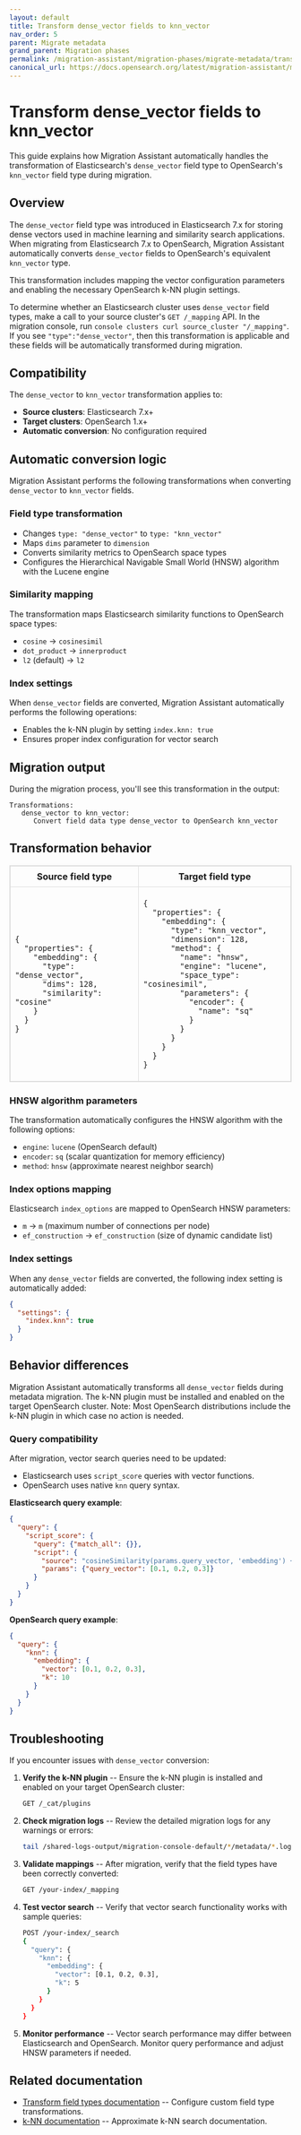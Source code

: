 ```yaml
---
layout: default
title: Transform dense_vector fields to knn_vector
nav_order: 5
parent: Migrate metadata
grand_parent: Migration phases
permalink: /migration-assistant/migration-phases/migrate-metadata/transform-dense-vector-knn-vector/
canonical_url: https://docs.opensearch.org/latest/migration-assistant/migration-phases/migrate-metadata/transform-dense-vector-knn-vector/
---
```


# Transform dense_vector fields to knn_vector


This guide explains how Migration Assistant automatically handles the transformation of Elasticsearch's `dense_vector` field type to OpenSearch's `knn_vector` field type during migration.

## Overview

The `dense_vector` field type was introduced in Elasticsearch 7.x for storing dense vectors used in machine learning and similarity search applications. When migrating from Elasticsearch 7.x to OpenSearch, Migration Assistant automatically converts `dense_vector` fields to OpenSearch's equivalent `knn_vector` type.

This transformation includes mapping the vector configuration parameters and enabling the necessary OpenSearch k-NN plugin settings.

To determine whether an Elasticsearch cluster uses `dense_vector` field types, make a call to your source cluster's `GET /_mapping` API. In the migration console, run `console clusters curl source_cluster "/_mapping"`. If you see `"type":"dense_vector"`, then this transformation is applicable and these fields will be automatically transformed during migration.

## Compatibility

The `dense_vector` to `knn_vector` transformation applies to:
- **Source clusters**: Elasticsearch 7.x+
- **Target clusters**: OpenSearch 1.x+
- **Automatic conversion**: No configuration required

## Automatic conversion logic

Migration Assistant performs the following transformations when converting `dense_vector` to `knn_vector` fields.

### Field type transformation
- Changes `type: "dense_vector"` to `type: "knn_vector"`
- Maps `dims` parameter to `dimension`
- Converts similarity metrics to OpenSearch space types
- Configures the Hierarchical Navigable Small World (HNSW) algorithm with the Lucene engine

### Similarity mapping
The transformation maps Elasticsearch similarity functions to OpenSearch space types:
- `cosine` → `cosinesimil`
- `dot_product` → `innerproduct`
- `l2` (default) → `l2`

### Index settings
When `dense_vector` fields are converted, Migration Assistant automatically performs the following operations:
- Enables the k-NN plugin by setting `index.knn: true`
- Ensures proper index configuration for vector search

## Migration output

During the migration process, you'll see this transformation in the output:

```
Transformations:
   dense_vector to knn_vector:
      Convert field data type dense_vector to OpenSearch knn_vector
```

## Transformation behavior

<table style="border-collapse: collapse; border: 1px solid #ddd;">
  <thead>
    <tr>
      <th style="border: 1px solid #ddd; padding: 8px;">Source field type</th>
      <th style="border: 1px solid #ddd; padding: 8px;">Target field type</th>
    </tr>
  </thead>
  <tbody>
    <tr>
      <td style="border: 1px solid #ddd; padding: 8px;">
        <pre><code>{
  "properties": {
    "embedding": {
      "type": "dense_vector",
      "dims": 128,
      "similarity": "cosine"
    }
  }
}</code></pre>
      </td>
      <td style="border: 1px solid #ddd; padding: 8px;">
        <pre><code>{
  "properties": {
    "embedding": {
      "type": "knn_vector",
      "dimension": 128,
      "method": {
        "name": "hnsw",
        "engine": "lucene",
        "space_type": "cosinesimil",
        "parameters": {
          "encoder": {
            "name": "sq"
          }
        }
      }
    }
  }
}</code></pre>
      </td>
    </tr>
  </tbody>
</table>

### HNSW algorithm parameters

The transformation automatically configures the HNSW algorithm with the following options:
- `engine`: `lucene` (OpenSearch default)
- `encoder`: `sq` (scalar quantization for memory efficiency)
- `method`: `hnsw` (approximate nearest neighbor search)

### Index options mapping

Elasticsearch `index_options` are mapped to OpenSearch HNSW parameters:
- `m` → `m` (maximum number of connections per node)
- `ef_construction` → `ef_construction` (size of dynamic candidate list)

### Index settings

When any `dense_vector` fields are converted, the following index setting is automatically added:

```json
{
  "settings": {
    "index.knn": true
  }
}
```

## Behavior differences

Migration Assistant automatically transforms all `dense_vector` fields during metadata migration. The k-NN plugin must be installed and enabled on the target OpenSearch cluster. Note: Most OpenSearch distributions include the k-NN plugin in which case no action is needed.

### Query compatibility

After migration, vector search queries need to be updated:
- Elasticsearch uses `script_score` queries with vector functions.
- OpenSearch uses native `knn` query syntax.

**Elasticsearch query example**:
```json
{
  "query": {
    "script_score": {
      "query": {"match_all": {}},
      "script": {
        "source": "cosineSimilarity(params.query_vector, 'embedding') + 1.0",
        "params": {"query_vector": [0.1, 0.2, 0.3]}
      }
    }
  }
}
```

**OpenSearch query example**:
```json
{
  "query": {
    "knn": {
      "embedding": {
        "vector": [0.1, 0.2, 0.3],
        "k": 10
      }
    }
  }
}
```

## Troubleshooting

If you encounter issues with `dense_vector` conversion:

1. **Verify the k-NN plugin** -- Ensure the k-NN plugin is installed and enabled on your target OpenSearch cluster:
   ```bash
   GET /_cat/plugins
   ```

2. **Check migration logs** -- Review the detailed migration logs for any warnings or errors:
   ```bash
   tail /shared-logs-output/migration-console-default/*/metadata/*.log
   ```

3. **Validate mappings** -- After migration, verify that the field types have been correctly converted:
   ```bash
   GET /your-index/_mapping
   ```

4. **Test vector search** -- Verify that vector search functionality works with sample queries:
   ```bash
   POST /your-index/_search
   {
     "query": {
       "knn": {
         "embedding": {
           "vector": [0.1, 0.2, 0.3],
           "k": 5
         }
       }
     }
   }
   ```

5. **Monitor performance** -- Vector search performance may differ between Elasticsearch and OpenSearch. Monitor query performance and adjust HNSW parameters if needed.

## Related documentation

- [Transform field types documentation]({{site.url}}{{site.baseurl}}/migration-assistant/migration-phases/migrate-metadata/handling-field-type-breaking-changes/) -- Configure custom field type transformations.
- [k-NN documentation]({{site.url}}{{site.baseurl}}/vector-search/vector-search-techniques/approximate-knn/) -- Approximate k-NN search documentation.